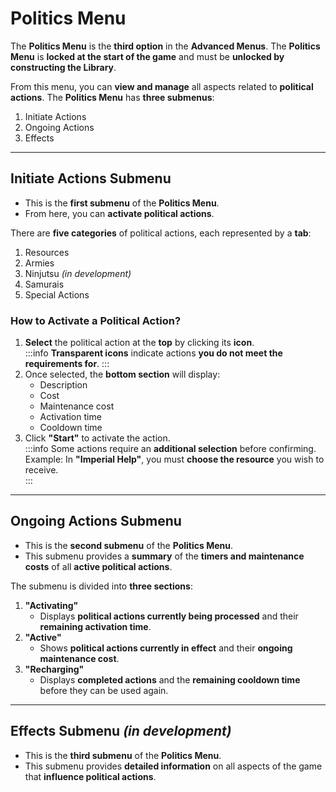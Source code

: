 # Politics Menu

The **Politics Menu** is the **third option** in the **Advanced Menus**. <!-- It can also be accessed using the **hotkey “P”**. --> The **Politics Menu** is **locked at the start of the game** and must be **unlocked by constructing the Library**.  

From this menu, you can **view and manage** all aspects related to **political actions**. The **Politics Menu** has **three submenus**:  

1. Initiate Actions  
2. Ongoing Actions  
3. Effects  

---

## Initiate Actions Submenu  

<!-- - It can be accessed by **clicking the icon** or using the **hotkey “1”**.   -->
- This is the **first submenu** of the **Politics Menu**.  
- From here, you can **activate political actions**.  

There are **five categories** of political actions, each represented by a **tab**:  

1. Resources  
2. Armies  
3. Ninjutsu *(in development)*
4. Samurais
5. Special Actions  

### How to Activate a Political Action?  

1. **Select** the political action at the **top** by clicking its **icon**.  
    :::info
    **Transparent icons** indicate actions **you do not meet the requirements for**.
    ::: 
2. Once selected, the **bottom section** will display:  
   - Description  
   - Cost  
   - Maintenance cost  
   - Activation time  
   - Cooldown time  
3. Click **"Start"** to activate the action.  
    :::info
    Some actions require an **additional selection** before confirming.  
    Example: In **"Imperial Help"**, you must **choose the resource** you wish to receive.  
    :::
---

## Ongoing Actions Submenu  

<!-- - It can be accessed by **clicking the icon** or using the **hotkey “2”**.   -->
- This is the **second submenu** of the **Politics Menu**.  
- This submenu provides a **summary** of the **timers and maintenance costs** of all **active political actions**.  

The submenu is divided into **three sections**:  

1. **"Activating"**  
   - Displays **political actions currently being processed** and their **remaining activation time**.  
2. **"Active"**  
   - Shows **political actions currently in effect** and their **ongoing maintenance cost**.  
3. **"Recharging"**  
   - Displays **completed actions** and the **remaining cooldown time** before they can be used again.  

---

## Effects Submenu *(in development)*

<!-- - It can be accessed by **clicking the icon** or using the **hotkey “3”**.   -->
- This is the **third submenu** of the **Politics Menu**.  
- This submenu provides **detailed information** on all aspects of the game that **influence political actions**.